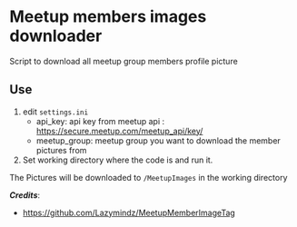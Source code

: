 # Meetup members images downloader

Script to download all meetup group members profile picture 

## Use

1. edit ```settings.ini``` 
    - api_key: api key from meetup api : https://secure.meetup.com/meetup_api/key/
    - meetup_group: meetup group you want to download the member pictures from
2. Set working directory where the code is and run it.

The Pictures will be downloaded to ```/MeetupImages``` in the working directory

_**Credits**_:
- https://github.com/Lazymindz/MeetupMemberImageTag
